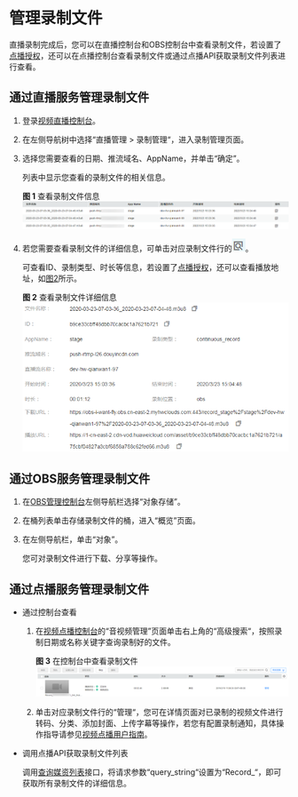# 管理录制文件<a name="live_01_0036"></a>

直播录制完成后，您可以在直播控制台和OBS控制台中查看录制文件，若设置了[点播授权](配置直播录制.md#section4159236111015)，还可以在点播控制台查看录制文件或通过点播API获取录制文件列表进行查看。

## 通过直播服务管理录制文件<a name="section1364115179235"></a>

1.  登录[视频直播控制台](https://console.huaweicloud.com/live)。
2.  在左侧导航树中选择“直播管理 \> 录制管理“，进入录制管理页面。
3.  选择您需要查看的日期、推流域名、AppName，并单击“确定”。

    列表中显示您查看的录制文件的相关信息。

    **图 1**  查看录制文件信息<a name="fig126461554313"></a>  
    ![](figures/查看录制文件信息.png "查看录制文件信息")

4.  若您需要查看录制文件的详细信息，可单击对应录制文件行的![](figures/查看.png)。

    可查看ID、录制类型、时长等信息，若设置了[点播授权](#section86334514328)，还可以查看播放地址，如[图2](#fig15221934716)所示。

    **图 2**  查看录制文件详细信息<a name="fig15221934716"></a>  
    ![](figures/查看录制文件详细信息.png "查看录制文件详细信息")


## 通过OBS服务管理录制文件<a name="section5454105218230"></a>

1.  在[OBS管理控制台](https://storage.huaweicloud.com/obs)左侧导航栏选择“对象存储”。
2.  在桶列表单击存储录制文件的桶，进入“概览”页面。
3.  在左侧导航栏，单击“对象”。

    您可对录制文件进行下载、分享等操作。


## 通过点播服务管理录制文件<a name="section1095613216240"></a>

-   通过控制台查看
    1.  在[视频点播控制台](https://console.huaweicloud.com/vod)的“音视频管理”页面单击右上角的“高级搜索“，按照录制日期或名称关键字查询录制好的文件。

        **图 3**  在控制台中查看录制文件<a name="fig12474142516216"></a>  
        ![](figures/在控制台中查看录制文件.png "在控制台中查看录制文件")

    2.  单击对应录制文件行的“管理“，您可在详情页面对已录制的视频文件进行转码、分类、添加封面、上传字幕等操作，若您有配置录制通知，具体操作指导请参见[视频点播用户指南](https://support.huaweicloud.com/usermanual-vod/vod010010.html)。


-   调用点播API获取录制文件列表

    调用[查询媒资列表](https://support.huaweicloud.com/api-vod/vod_04_0203.html)接口，将请求参数“query\_string“设置为“Record\_“，即可获取所有录制文件的详细信息。


